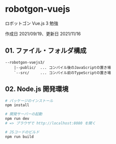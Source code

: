 # robotgon-vuejs

ロボットゴン Vue.js 3 勉強

作成日 2021/09/19、更新日 2021/11/16

## 01. ファイル・フォルダ構成

```text
--robotgon-vuejs3/
    |--public/  ... コンパイル後のJavaScriptの置き場
    `--src/     ... コンパイル前のTypeScriptの置き場
```

## 02. Node.js 開発環境

```bash
# パッケージのインストール
npm install

# 開発サーバーの起動
npm run dev
# => ブラウザで http://localhost:8080 を開く

# JSコードのビルド
npm run build
```
